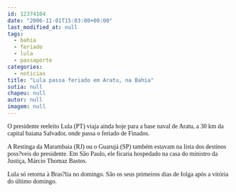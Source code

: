 ```yaml
---
id: 12374104
date: "2006-11-01T15:03:00+00:00"
last_modified_at: null
tags:
  - bahia
  - feriado
  - lula
  - passaporte
categories:
  - noticias
title: "Lula passa feriado em Aratu, na Bahia"
sutia: null
chapeu: null
autor: null
imagem: null
---
```

<p><P><FONT face=Verdana>O presidente reeleito Lula (PT)&nbsp;viaja ainda hoje para a base naval de Aratu, a 30 km da capital baiana Salvador, onde passa o feriado de Finados.</FONT></P></p>
<p><P><FONT face=Verdana>A Restinga da Marambaia (RJ) ou o Guarujá (SP) também estavam na lista dos destinos poss?veis do presidente. Em São Paulo, ele ficaria hospedado na casa do ministro da Justiça, Márcio Thomaz Bastos.</FONT></P></p>
<p><P><FONT face=Verdana>Lula só&nbsp;retorna à Bras?lia no domingo. São os&nbsp;seus primeiros dias de folga após a vitória do último domingo.</FONT></P> </p>
